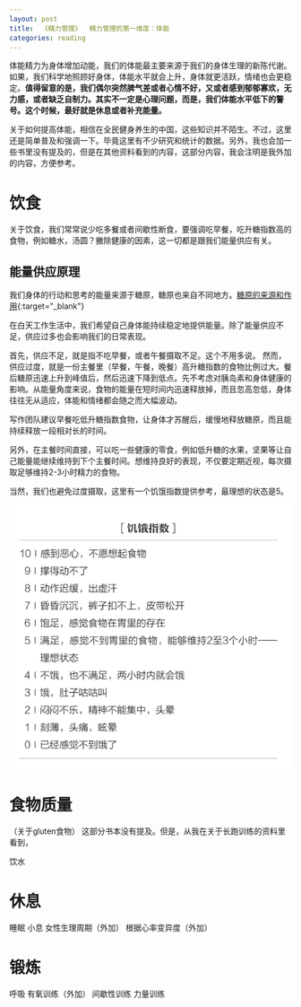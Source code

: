 ```yaml
---
layout: post
title:  《精力管理》  精力管理的第一维度：体能
categories: reading
---
```


体能精力为身体增加动能，我们的体能最主要来源于我们的身体生理的新陈代谢。如果，我们科学地照顾好身体，体能水平就会上升，身体就更活跃，情绪也会更稳定。**值得留意的是，我们偶尔突然脾气差或者心情不好，又或者感到郁郁寡欢，无力感，或者缺乏自制力。其实不一定是心理问题，而是，我们体能水平低下的警号。这个时候，最好就是休息或者补充能量。**

关于如何提高体能，相信在全民健身养生的中国，这些知识并不陌生。不过，这里还是简单普及和强调一下。毕竟这里有不少研究和统计的数据。另外，我也会加一些书里没有提及的，但是在其他资料看到的内容，这部分内容，我会注明是我外加的内容，方便参考。

# 饮食

关于饮食，我们常常说少吃多餐或者间歇性断食，要强调吃早餐，吃升糖指数高的食物，例如糖水，汤圆？撇除健康的因素，这一切都是跟我们能量供应有关。

## 能量供应原理

我们身体的行动和思考的能量来源于糖原，糖原也来自不同地方。[糖原的来源和作用](https://chatgpt.com/share/6797efbd-cb38-800c-a4e1-eb003654e9f2){:target="_blank"}

在白天工作生活中，我们希望自己身体能持续稳定地提供能量。除了能量供应不足，供应过多也会影响我们的日常表现。

首先，供应不足，就是指不吃早餐，或者午餐摄取不足。这个不用多说。
然而，供应过度，就是一份主餐里（早餐，午餐，晚餐）高升糖指数的食物比例过大。餐后糖原迅速上升到峰值后，然后迅速下降到低点。先不考虑对胰岛素和身体健康的影响。从能量角度来说，食物的能量在短时间内迅速释放掉，而且忽高忽低，身体往往无从适应，体能和情绪都会随之而大幅波动。

写作团队建议早餐吃低升糖指数食物，让身体才苏醒后，缓慢地释放糖原，而且能持续释放一段相对长的时间。

另外，在主餐时间直接，可以吃一些健康的零食，例如低升糖的水果，坚果等让自己能量能继续维持到下个主餐时间。想维持良好的表现，不仅要定期近视，每次摄取足够维持2-3小时精力的食物。

当然，我们也避免过度摄取，这里有一个饥饿指数提供参考，最理想的状态是5。

![精力管理-饥饿指数.png](/assets/%E7%B2%BE%E5%8A%9B%E7%AE%A1%E7%90%86-%E9%A5%A5%E9%A5%BF%E6%8C%87%E6%95%B0.png)


# 食物质量
（关于gluten食物）
这部分书本没有提及。但是，从我在关于长跑训练的资料里看到，

饮水



# 休息

睡眠
小息
女性生理周期（外加）
根据心率变异度（外加）

# 锻炼

呼吸
有氧训练（外加）
间歇性训练
力量训练
<!--stackedit_data:
eyJoaXN0b3J5IjpbNDY3NjYyNDA1LC0xMzE4ODA3OTk3LDE2OD
AyNjU1MDddfQ==
-->